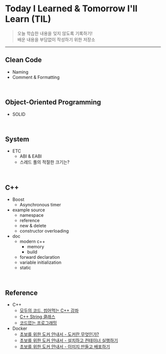 # Today I Learned & Tomorrow I'll Learn (TIL)

> 오늘 학습한 내용을 잊지 않도록 기록하기!
> <br/>배운 내용을 부담없이 작성하기 위한 저장소

-------------------------------------------------------------------------------
## Clean Code
* Naming
* Comment & Formatting

<br/>

## Object-Oriented Programming
* SOLID


<br/>

## System

* ETC
    * ABI & EABI
    * 스레드 풀의 적절한 크기는?

<br/>

## C++
* Boost
    * Asynchronous timer
* example source
    * namespace
    * reference
    * new & delete
    * constructor overloading
* doc
    * modern c++
        * memory
        * build
    * forward declaration
    * variable initialization
    * static

<br/>

## Reference

* C++
    * [모두의 코드, 씹어먹는 C++ 강좌](https://modoocode.com/)
    * [C++ String 클래스](https://blockdmask.tistory.com/338)
    * [코드없는 프로그래밍](https://www.youtube.com/channel/UCHcG02L6TSS-StkSbqVy6Fg?app=desktop)
* Docker
    * [초보를 위한 도커 안내서 - 도커란 무엇인가?](https://subicura.com/2017/01/19/docker-guide-for-beginners-1.html)
    * [초보를 위한 도커 안내서 - 설치하고 컨테이너 실행하기](https://subicura.com/2017/01/19/docker-guide-for-beginners-2.html)
    * [초보를 위한 도커 안내서 - 이미지 만들고 배포하기](https://subicura.com/2017/02/10/docker-guide-for-beginners-create-image-and-deploy.html)
